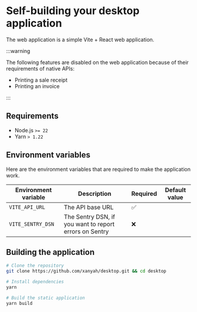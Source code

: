 # Self-building your desktop application

The web application is a simple Vite + React web application.

:::warning

The following features are disabled on the web application because of their requirements of native APIs:

- Printing a sale receipt
- Printing an invoice

:::

## Requirements

- Node.js `>= 22`
- Yarn `> 1.22`

## Environment variables

Here are the environment variables that are required to make the application work.

| Environment variable | Description                                            | Required           | Default value |
|----------------------|--------------------------------------------------------|--------------------|---------------|
| `VITE_API_URL`       | The API base URL                                       | :white_check_mark: |               |
| `VITE_SENTRY_DSN`    | The Sentry DSN, if you want to report errors on Sentry | :x:                |               |

## Building the application

```sh
# Clone the repository
git clone https://github.com/xanyah/desktop.git && cd desktop

# Install dependencies
yarn

# Build the static application
yarn build
```
